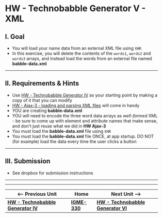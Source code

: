 # HW - Technobabble Generator V - XML


## I. Goal

- You will load your name data from an external XML file using `XHR`
- In this exercise, you will delete the contents of the `words1`, `words2` and `words3` arrays, and instead load the words from an external file named **babble-data.xml**

<hr>

## II. Requirements & Hints

- Use [HW - Technobabble Generator IV](HW-technobabble-4.md) as your starting point by making a copy of it that you can modify
- [HW - Ajax-3 - loading and parsing XML files](https://github.com/tonethar/IGME-330-Master/blob/master/notes/HW-ajax-3.md) will come in handy
- YOU are creating **babble-data.xml**
- YOU will need to encode the three word data arrays as *well-formed* XML - be sure to come up with element and attribute names that make sense, and don't just reuse what we did in **HW Ajax-3** 
- You must load the **babble-data.xml** file using `XHR`
- You must load the **babble-data.xml** file ONCE, at app startup. DO NOT (for example) load the data every time the user clicks a button

<hr>

## III. Submission
- See dropbox for submission instructions


<hr><hr>

| <-- Previous Unit | Home | Next Unit -->
| --- | --- | --- 
|  [**HW - Technobabble Generator IV**](HW-technobabble-4.md) |  [**IGME-330**](../README.md) | [**HW - Technobabble Generator VI**](HW-technobabble-6.md)
